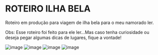 # ROTEIRO ILHA BELA
Roteiro em produção para viagem de ilha bela para o meu namorado ler.

Obs: Esse roteiro foi feito para ele ler...Mas caso tenha curiosidade ou deseja pegar algumas dicas de lugares, fique a vontade!


![image](https://github.com/paulacgates/roteiro-ilha-bela/assets/49040288/096748fc-3092-4755-b1c6-ecea363c4b53)
![image](https://github.com/paulacgates/roteiro-ilha-bela/assets/49040288/361e8360-9dc5-42bb-99d0-a619057c8979)
![image](https://github.com/paulacgates/roteiro-ilha-bela/assets/49040288/1a927eb0-e5b3-4086-bed8-688765790f57)
![image](https://github.com/paulacgates/roteiro-ilha-bela/assets/49040288/ec7a2fc8-704f-4776-a11e-b5220603f790)

